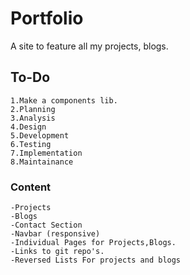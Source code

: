 # Portfolio
 A site to feature all my projects, blogs.


 ## To-Do 
    1.Make a components lib.
    2.Planning
    3.Analysis
    4.Design
    5.Development
    6.Testing
    7.Implementation
    8.Maintainance


### Content

    -Projects
    -Blogs
    -Contact Section
    -Navbar (responsive)
    -Individual Pages for Projects,Blogs.
    -Links to git repo's.
    -Reversed Lists For projects and blogs
